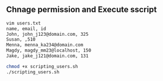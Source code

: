 ## Chnage permission and Execute sscript 
``` bash
vim users.txt
name, email, id
John, john_j123@domain.com, 325
Susan, ,510
Menna, menna_ka234@domain.com
Magdy, magdy_mm23@localhost, 150
Jake, jake_j121@domain.com, 131
```

``` bash
chmod +x scripting_users.sh
./scripting_users.sh
```
